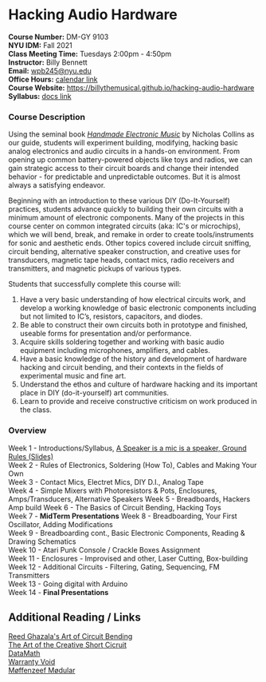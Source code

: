 # Hacking Audio Hardware

**Course Number:** DM-GY 9103  
**NYU IDM:** Fall 2021  
**Class Meeting Time:** Tuesdays 2:00pm - 4:50pm  
**Instructor:** Billy Bennett  
**Email:** wpb245@nyu.edu  
**Office Hours:** [calendar link](https://calendar.google.com/calendar/selfsched?sstoken=UU83Y25Jd3FfQnhjfGRlZmF1bHR8MTcyMDRkOTExMjgzY2QxOTVhYmFhZjM4MmRiMzg1MmM)  
**Course Website:** https://billythemusical.github.io/hacking-audio-hardware  
**Syllabus:** [docs link](https://docs.google.com/document/d/1rmMsHMCfXIE_s8nDgVjvcms0XinGn-VsMpUDeaeRRd0/edit?usp=sharing)

### Course Description
Using the seminal book [*Handmade Electronic Music*](https://bobcat.library.nyu.edu/permalink/f/141j2p5/nyu_aleph003835343) by Nicholas Collins as our guide, students will experiment building, modifying, hacking basic analog electronics and audio circuits in a hands-on environment.  From opening up common battery-powered objects like toys and radios, we can gain strategic access to their circuit boards and change their intended behavior - for predictable and unpredictable outcomes.  But it is almost always a satisfying endeavor.

Beginning with an introduction to these various DIY (Do-It-Yourself) practices, students advance quickly to building their own circuits with a minimum amount of electronic components. Many of the projects in this course center on common integrated circuits (aka: IC's or microchips), which we will bend, break, and remake in order to create tools/instruments for sonic and aesthetic ends.  Other topics covered include circuit sniffing, circuit bending, alternative speaker construction, and creative uses for transducers, magnetic tape heads, contact mics, radio receivers and transmitters, and magnetic pickups of various types.

Students that successfully complete this course will:
1. Have a very basic understanding of how electrical circuits work, and develop a working knowledge
of basic electronic components including but not limited to IC’s, resistors, capacitors, and diodes.
2. Be able to construct their own circuits both in prototype and finished, useable forms for
presentation and/or performance.
3. Acquire skills soldering together and working with basic audio equipment including microphones, amplifiers, and cables.
4. Have a basic knowledge of the history and development of hardware hacking and circuit bending,
and their contexts in the fields of experimental music and fine art.
5. Understand the ethos and culture of hardware hacking and its important place in DIY (do-it-yourself) art communities.
6. Learn to provide and receive constructive criticism on work produced in the class.

### Overview

Week 1 - Introductions/Syllabus, [A Speaker is a mic is a speaker, Ground Rules (Slides)](https://docs.google.com/presentation/d/1qheYEmGxHhcfj3TvRRTWEnvLvEMnhZB82_XswJIgf9U/edit?usp=sharing)  
Week 2 - Rules of Electronics, Soldering (How To), Cables and Making Your Own  
Week 3 - Contact Mics, Electret Mics, DIY D.I., Analog Tape  
Week 4 - Simple Mixers with Photoresistors & Pots, Enclosures, Amps/Transducers, Alternative Speakers
Week 5 - Breadboards, Hackers Amp build
Week 6 - The Basics of Circuit Bending, Hacking Toys  
Week 7 - **MidTerm Presentations**
Week 8 - Breadboarding, Your First Oscillator, Adding Modifications  
Week 9 - Breadboarding cont., Basic Electronic Components, Reading & Drawing Schematics  
Week 10 - Atari Punk Console / Crackle Boxes Assignment  
Week 11 - Enclosures - Improvised and other, Laser Cutting, Box-building  
Week 12 - Additional Circuits - Filtering, Gating, Sequencing, FM Transmitters  
Week 13 - Going digital with Arduino  
Week 14 - **Final Presentations**


## Additional Reading / Links

[Reed Ghazala's Art of Circuit Bending](http://www.anti-theory.com/soundart/circuitbend/)  
[The Art of the Creative Short Cicruit](http://www.anti-theory.com/texts/EM/index.html)  
[DataMath](http://www.datamath.org/Story/CircuitBending.htm)  
[Warranty Void](http://weltenschule.de/TableHooters/WarrantyVoidFAQ.htm)  
[Møffenzeef Mødular](https://www.moffenzeefmodular.com/)  
